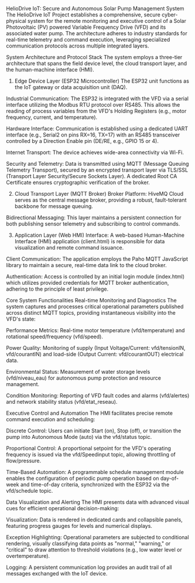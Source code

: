 HelioDrive IoT: Secure and Autonomous Solar Pump Management System
The HelioDrive IoT Project establishes a comprehensive, secure cyber-physical system for the remote monitoring and executive control of a Solar Photovoltaic (PV) powered Variable Frequency Drive (VFD) and its associated water pump. The architecture adheres to industry standards for real-time telemetry and command execution, leveraging specialized communication protocols across multiple integrated layers.

System Architecture and Protocol Stack
The system employs a three-tier architecture that spans the field device level, the cloud transport layer, and the human-machine interface (HMI).

1. Edge Device Layer (ESP32 Microcontroller)
The ESP32 unit functions as the IoT gateway or data acquisition unit (DAQ).

Industrial Communication: The ESP32 is integrated with the VFD via a serial interface utilizing the Modbus RTU protocol over RS485. This allows the reading of process variables from the VFD's Holding Registers (e.g., motor frequency, current, and temperature).

Hardware Interface: Communication is established using a dedicated UART interface (e.g., Serial2 on pins RX=16, TX=17) with an RS485 transceiver controlled by a Direction Enable pin (DE/RE, e.g., GPIO 15 or 4).

Internet Transport: The device achieves wide-area connectivity via Wi-Fi.

Security and Telemetry: Data is transmitted using MQTT (Message Queuing Telemetry Transport), secured by an encrypted transport layer via TLS/SSL (Transport Layer Security/Secure Sockets Layer). A dedicated Root CA Certificate ensures cryptographic verification of the broker.

2. Cloud Transport Layer (MQTT Broker)
Broker Platform: HiveMQ Cloud serves as the central message broker, providing a robust, fault-tolerant backbone for message queuing.

Bidirectional Messaging: This layer maintains a persistent connection for both publishing sensor telemetry and subscribing to control commands.

3. Application Layer (Web HMI)
Interface: A web-based Human-Machine Interface (HMI) application (client.html) is responsible for data visualization and remote command issuance.

Client Communication: The application employs the Paho MQTT JavaScript library to maintain a secure, real-time data link to the cloud broker.

Authentication: Access is controlled by an initial login module (index.html) which utilizes provided credentials for MQTT broker authentication, adhering to the principle of least privilege.

Core System Functionalities
Real-time Monitoring and Diagnostics
The system captures and processes critical operational parameters published across distinct MQTT topics, providing instantaneous visibility into the VFD's state:

Performance Metrics: Real-time motor temperature (vfd/temperature) and rotational speed/frequency (vfd/speed).

Power Quality: Monitoring of supply (Input Voltage/Current: vfd/tensionIN, vfd/courantIN) and load-side (Output Current: vfd/courantOUT) electrical data.

Environmental Status: Measurement of water storage levels (vfd/niveau_eau) for autonomous pump protection and resource management.

Condition Monitoring: Reporting of VFD fault codes and alarms (vfd/alertes) and network stability status (vfd/etat_reseau).

Executive Control and Automation
The HMI facilitates precise remote command execution and scheduling:

Discrete Control: Users can initiate Start (on), Stop (off), or transition the pump into Autonomous Mode (auto) via the vfd/status topic.

Proportional Control: A proportional setpoint for the VFD's operating frequency is issued via the vfd/Speedinput topic, allowing throttling of flow/pressure.

Time-Based Automation: A programmable schedule management module enables the configuration of periodic pump operation based on day-of-week and time-of-day criteria, synchronized with the ESP32 via the vfd/schedule topic.

Data Visualization and Alerting
The HMI presents data with advanced visual cues for efficient operational decision-making:

Visualization: Data is rendered in dedicated cards and collapsible panels, featuring progress gauges for levels and numerical displays.

Exception Highlighting: Operational parameters are subjected to conditional rendering, visually classifying data points as "normal," "warning," or "critical" to draw attention to threshold violations (e.g., low water level or overtemperature).

Logging: A persistent communication log provides an audit trail of all messages exchanged with the IoT device.
